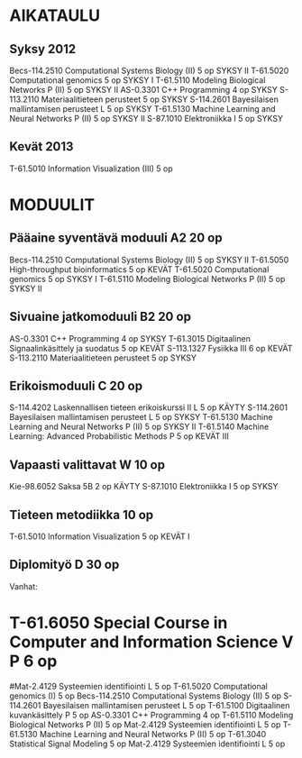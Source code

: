 AIKATAULU
=========

Syksy 2012
----------
Becs-114.2510 Computational Systems Biology (II)			5 op	SYKSY II
T-61.5020 Computational genomics					5 op	SYKSY I
T-61.5110 Modeling Biological Networks P (II)				5 op	SYKSY II
AS-0.3301 C++ Programming						4 op	SYKSY
S-113.2110 Materiaalitieteen perusteet					5 op	SYKSY
S-114.2601 Bayesilaisen mallintamisen perusteet L			5 op	SYKSY
T-61.5130 Machine Learning and Neural Networks P (II)			5 op	SYKSY II
S-87.1010 Elektroniikka I						5 op	SYKSY


Kevät 2013
----------
T-61.5010 Information Visualization (III)				5 op






MODUULIT
========

Pääaine syventävä moduuli A2		20 op
---------------------------------------------
Becs-114.2510 Computational Systems Biology (II)			5 op	SYKSY II
T-61.5050 High-throughput bioinformatics				5 op	KEVÄT
T-61.5020 Computational genomics					5 op	SYKSY I
T-61.5110 Modeling Biological Networks P (II)				5 op	SYKSY II

Sivuaine jatkomoduuli B2		20 op
---------------------------------------------
AS-0.3301 C++ Programming						4 op	SYKSY
T-61.3015 Digitaalinen Signaalinkäsittely ja suodatus			5 op	KEVÄT
S-113.1327 Fysiikka III							6 op	KEVÄT
S-113.2110 Materiaalitieteen perusteet					5 op	SYKSY

Erikoismoduuli C			20 op
---------------------------------------------
S-114.4202 Laskennallisen tieteen erikoiskurssi II L			5 op	KÄYTY
S-114.2601 Bayesilaisen mallintamisen perusteet L			5 op	SYKSY
T-61.5130 Machine Learning and Neural Networks P (II)			5 op	SYKSY II
T-61.5140 Machine Learning: Advanced Probabilistic Methods P		5 op	KEVÄT III


Vapaasti valittavat W			10 op
---------------------------------------------
Kie-98.6052 Saksa 5B							2 op	KÄYTY
S-87.1010 Elektroniikka I						5 op	SYKSY


Tieteen metodiikka			10 op
---------------------------------------------
T-61.5010 Information Visualization					5 op	KEVÄT I


Diplomityö D				30 op
---------------------------------------------

Vanhat:
# T-61.6050 Special Course in Computer and Information Science V P	6 op
#Mat-2.4129 Systeemien identifiointi L					5 op
T-61.5020 Computational genomics (I)					5 op
Becs-114.2510 Computational Systems Biology (II)			5 op
S-114.2601 Bayesilaisen mallintamisen perusteet L			5 op
T-61.5100 Digitaalinen kuvankäsittely P					5 op
AS-0.3301 C++ Programming						4 op
T-61.5110 Modeling Biological Networks P (II)				5 op
Mat-2.4129 Systeemien identifiointi L					5 op
T-61.5130 Machine Learning and Neural Networks P (II)			5 op
T-61.3040 Statistical Signal Modeling					5 op
Mat-2.4129 Systeemien identifiointi L					5 op
